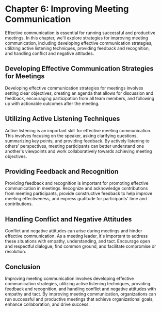 Chapter 6: Improving Meeting Communication
==========================================

Effective communication is essential for running successful and productive meetings. In this chapter, we'll explore strategies for improving meeting communication, including developing effective communication strategies, utilizing active listening techniques, providing feedback and recognition, and handling conflict and negative attitudes.

Developing Effective Communication Strategies for Meetings
----------------------------------------------------------

Developing effective communication strategies for meetings involves setting clear objectives, creating an agenda that allows for discussion and feedback, encouraging participation from all team members, and following up with actionable outcomes after the meeting.

Utilizing Active Listening Techniques
-------------------------------------

Active listening is an important skill for effective meeting communication. This involves focusing on the speaker, asking clarifying questions, summarizing key points, and providing feedback. By actively listening to others' perspectives, meeting participants can better understand one another's viewpoints and work collaboratively towards achieving meeting objectives.

Providing Feedback and Recognition
----------------------------------

Providing feedback and recognition is important for promoting effective communication in meetings. Recognize and acknowledge contributions from meeting participants, provide constructive feedback to help improve meeting effectiveness, and express gratitude for participants' time and contributions.

Handling Conflict and Negative Attitudes
----------------------------------------

Conflict and negative attitudes can arise during meetings and hinder effective communication. As a meeting leader, it's important to address these situations with empathy, understanding, and tact. Encourage open and respectful dialogue, find common ground, and facilitate compromise or resolution.

Conclusion
----------

Improving meeting communication involves developing effective communication strategies, utilizing active listening techniques, providing feedback and recognition, and handling conflict and negative attitudes with empathy and tact. By improving meeting communication, organizations can run successful and productive meetings that achieve organizational goals, enhance collaboration, and drive success.

